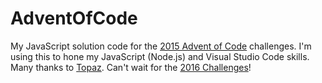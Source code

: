 # AdventOfCode
My JavaScript solution code for the [2015 Advent of Code](http://www.adventofcode.com/2015) challenges. 
I'm using this to hone my JavaScript (Node.js) and Visual Studio Code skills. 
Many thanks to [Topaz](https://github.com/topaz). 
Can't wait for the [2016 Challenges](http://adventofcode.com/)!